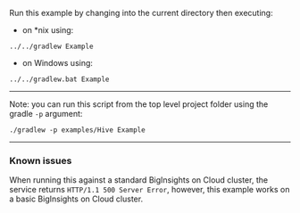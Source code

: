 Run this example by changing into the current directory then executing:

- on *nix using:

```
../../gradlew Example
```

- on Windows using:

```
../../gradlew.bat Example
```

*********************************************************************

Note: you can run this script from the top level project folder using the gradle `-p` argument:

```
./gradlew -p examples/Hive Example
```

*********************************************************************

### Known issues

When running this against a standard BigInsights on Cloud cluster, the service returns `HTTP/1.1 500 Server Error`, however, this example works on a basic BigInsights on Cloud cluster.

